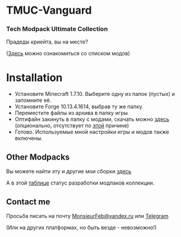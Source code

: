 # TMUC-Vanguard
### Tech Modpack Ultimate Collection

Прадеды криейта, вы на месте?

([Здесь](https://docs.google.com/spreadsheets/d/10ISPU1Q40NivYA_tKt42jDhuh7Clem50CDfumC2PWyw/edit?usp=sharing) можно ознакомиться со списком модов)

# Installation
- Установите Minecraft 1.7.10. Выберите одну из папок (пустых) и запомните её.
- Установите Forge 10.13.4.1614, выбрав ту же папку.
- Переместите файлы из архива в папку игры
- Оптифайн закинуть в папку с модами, скачать можно [здесь](https://optifine.net/adloadx?f=OptiFine_1.7.10_HD_U_E7.jar) (опционально, отсутствует по [этой](https://optifine.net/copyright) причине)
- Готово. Используемые мной настройки игры и модов также включены.

## Other Modpacks
Вы можете найти эту и другие мои сборки [здесь](https://monsieurfeb.github.io/modpacks.html)

А в этой [таблице](https://docs.google.com/spreadsheets/d/1lLu7JaAFoo23XOV87XWc5rpGY2zUfxdeOsy7jaUptiE/edit?usp=sharing) статус разработки модпаков коллекции.

## Contact me
Просьба писать на почту MonsieurFeb@yandex.ru или [Telegram](https://t.me/thirdBTP/824)

(Или на других платформах, но быть везде - невозможно!)
